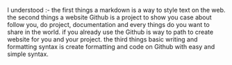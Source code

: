
I understood :-
the first things a markdown is a way to style text on the web.
the second things a website Github is a project to show you case about follow you, do project, documentation and every things do you want to share in the world.
if you already use the Github is way to path to create website for you and your project.
the third things basic writing and formatting syntax is create formatting and code on Github with easy and simple syntax.